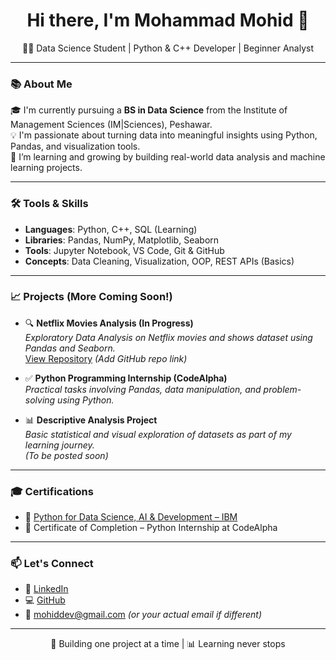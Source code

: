 <h1 align="center">Hi there, I'm Mohammad Mohid 👋</h1>

<p align="center">
  🧑‍💻 Data Science Student | Python & C++ Developer | Beginner Analyst
</p>

---

### 📚 About Me

🎓 I'm currently pursuing a **BS in Data Science** from the Institute of Management Sciences (IM|Sciences), Peshawar.  
💡 I'm passionate about turning data into meaningful insights using Python, Pandas, and visualization tools.  
🚀 I’m learning and growing by building real-world data analysis and machine learning projects.

---

### 🛠️ Tools & Skills

- **Languages**: Python, C++, SQL (Learning)
- **Libraries**: Pandas, NumPy, Matplotlib, Seaborn
- **Tools**: Jupyter Notebook, VS Code, Git & GitHub
- **Concepts**: Data Cleaning, Visualization, OOP, REST APIs (Basics)

---

### 📈 Projects (More Coming Soon!)

- 🔍 **Netflix Movies Analysis (In Progress)**  
  *Exploratory Data Analysis on Netflix movies and shows dataset using Pandas and Seaborn.*  
  [View Repository](#) *(Add GitHub repo link)*

- ✅ **Python Programming Internship (CodeAlpha)**  
  *Practical tasks involving Pandas, data manipulation, and problem-solving using Python.*

- 📊 **Descriptive Analysis Project**  
  *Basic statistical and visual exploration of datasets as part of my learning journey.*  
  *(To be posted soon)*

---

### 🎓 Certifications

- 📜 [Python for Data Science, AI & Development – IBM](https://www.coursera.org/account/accomplishments/records/TJBUW6SJE64V)
- 📜 Certificate of Completion – Python Internship at CodeAlpha

---

### 📫 Let's Connect

- 💼 [LinkedIn](https://www.linkedin.com/in/mohammad-mohid-162585361/)
- 💻 [GitHub](https://github.com/Mohammad-Mohid18)
- 📧 mohiddev@gmail.com *(or your actual email if different)*

---

<p align="center">
  🚀 Building one project at a time | 📊 Learning never stops
</p>

